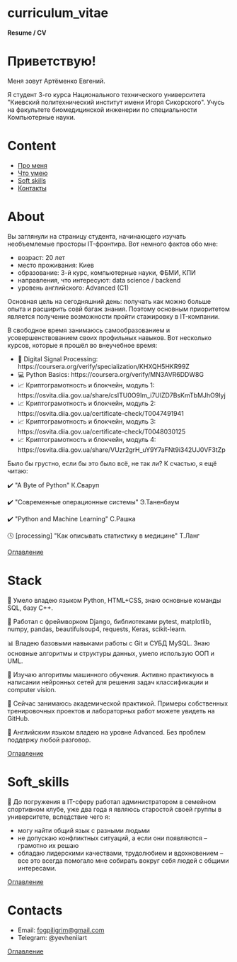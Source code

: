 # curriculum_vitae
**Resume / CV**


# Приветствую!
<p>Меня зовут Артёменко Евгений.</p>
<p>
    Я студент 3-го курса Национального технического университета "Киевский политехнический институт
    имени Игоря Сикорского". Учусь на факультете биомедицинской инженерии по
    специальности Компьютерные науки.
</p>


# Content
- [Про меня](#about)
- [Что умею](#stack)
- [Soft skills](#soft_skills)
- [Контакты](#contacts)


# About
Вы заглянули на страницу студента, начинающего изучать необъемлемые просторы IT-фронтира.
  Вот немного фактов обо мне:

- возраст: 20 лет
- место проживания: Киев
- образование: 3-й курс, компьютерные науки, ФБМИ, КПИ
- направления, что интересуют: data science / backend
- уровень английского: Advanced (C1)

Основная цель на сегодняшний день: получать как можно больше опыта и расширить совй багаж знания.
Поэтому основным приоритетом является получение возможности пройти стажировку в IT-компании.

В свободное время занимаюсь самообразованием и усовершенствованием своих профильных навыков. 
Вот несколько курсов, которые я прошёл во внеучебное время:

<ul>
    <li>🔬 Digital Signal Processing: https://coursera.org/verify/specialization/KHXQH5HKR99Z</li>
    <li>💻 Python Basics: https://coursera.org/verify/MN3AVR6DDW8G</li>
    <li>📈 Криптограмотность и блокчейн, модуль 1: https://osvita.diia.gov.ua/share/csITU0O9Im_i7UlZD7BsKmTbMJhO9Iyj</li>
    <li>📈 Криптограмотность и блокчейн, модуль 2: https://osvita.diia.gov.ua/certificate-check/T0047491941</li>
    <li>📈 Криптограмотность и блокчейн, модуль 3: https://osvita.diia.gov.ua/certificate-check/T0048030125</li>
    <li>📈 Криптограмотность и блокчейн, модуль 4: https://osvita.diia.gov.ua/share/VUzr2grH_uY9Y7aFNt9i342UJ0VF3tZp</li>
</ul>
    
Было бы грустно, если бы это было всё, не так ли? К счастью, я ещё читаю:

✔️ "A Byte of Python" К.Сваруп

✔️ "Современные операционные системы" Э.Таненбаум

✔️ "Python and Machine Learning" С.Рашка

🕓 [processing] "Как описывать статистику в медицине" Т.Ланг

[Оглавление](#content)


# Stack
<p>
    🐍 Умело владею языком Python, HTML+CSS, знаю основные команды SQL, базу C++.
</p>
<p>
    📂 Работал с фреймворком Django, библиотеками pytest, matplotlib, numpy, pandas,
     beautifulsoup4, requests, Keras, scikit-learn.
</p>
<p>
    📊 Владею базовыми навыками работы с Git и СУБД MySQL. Знаю основные алгоритмы и структуры данных,
    умело использую ООП и UML.
</p>
<p>
    📖 Изучаю алгоритмы машинного обучения. Активно практикуюсь в написании
    нейронных сетей для решения задач классификации и computer vision.
</p>
<p>
    🌱 Сейчас занимаюсь академической практикой. Примеры собственных тренировочных проектов
    и лабораторных работ можете увидеть на GitHub.
</p>
<p>
    🎤 Английским языком владею на уровне Advanced. Без проблем поддержу любой разговор.
</p>

[Оглавление](#content)


# Soft_skills
<p>
    💁 До погружения в IT-сферу работал администратором в семейном спортивном клубе,
    уже два года я являюсь старостой своей группы в университете,
    вследствие чего я:
</p>

- могу найти общий язык с разными людьми
- не допускаю конфликтных ситуаций, а если они появляются – грамотно их решаю
- обладаю лидерскими качествами, трудолюбием и вдохновением – все это
  всегда помогало мне собирать вокруг себя людей с общими интересами.

[Оглавление](#content)


# Contacts
- Email: fogpiligrim@gmail.com
- Telegram: @yevheniiart

[Оглавление](#content)

